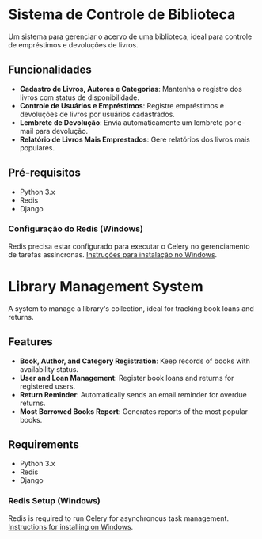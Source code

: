 # Sistema de Controle de Biblioteca

Um sistema para gerenciar o acervo de uma biblioteca, ideal para controle de empréstimos e devoluções de livros.

## Funcionalidades
- **Cadastro de Livros, Autores e Categorias**: Mantenha o registro dos livros com status de disponibilidade.
- **Controle de Usuários e Empréstimos**: Registre empréstimos e devoluções de livros por usuários cadastrados.
- **Lembrete de Devolução**: Envia automaticamente um lembrete por e-mail para devolução.
- **Relatório de Livros Mais Emprestados**: Gere relatórios dos livros mais populares.

## Pré-requisitos
- Python 3.x
- Redis
- Django

### Configuração do Redis (Windows)
Redis precisa estar configurado para executar o Celery no gerenciamento de tarefas assíncronas. [Instruções para instalação no Windows](https://github.com/microsoftarchive/redis/releases).

# Library Management System

A system to manage a library's collection, ideal for tracking book loans and returns.

## Features
- **Book, Author, and Category Registration**: Keep records of books with availability status.
- **User and Loan Management**: Register book loans and returns for registered users.
- **Return Reminder**: Automatically sends an email reminder for overdue returns.
- **Most Borrowed Books Report**: Generates reports of the most popular books.

## Requirements
- Python 3.x
- Redis
- Django

### Redis Setup (Windows)
Redis is required to run Celery for asynchronous task management. [Instructions for installing on Windows](https://github.com/microsoftarchive/redis/releases).

